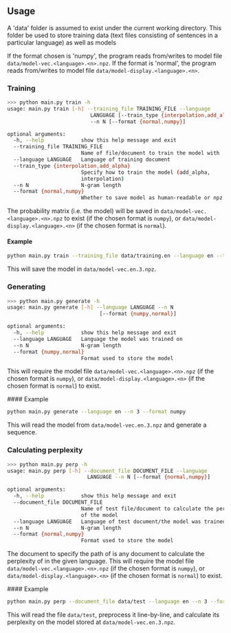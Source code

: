 ## Usage
A 'data' folder is assumed to exist under the current working directory.
This folder be used to store training data (text files consisting of sentences in a particular language) as well as models

If the format chosen is 'numpy', the program reads from/writes to model file `data/model-vec.<language>.<n>.npz`.
If the format is 'normal',  the program reads from/writes to model file `data/model-display.<language>.<n>`.

### Training
```bash
>>> python main.py train -h
usage: main.py train [-h] --training_file TRAINING_FILE --language
                           LANGUAGE [--train_type {interpolation,add_alpha}]
                           --n N [--format {normal,numpy}]

optional arguments:
  -h, --help            show this help message and exit
  --training_file TRAINING_FILE
                        Name of file/document to train the model with
  --language LANGUAGE   Language of training document
  --train_type {interpolation,add_alpha}
                        Specify how to train the model (add_alpha,
                        interpolation)
  --n N                 N-gram length
  --format {normal,numpy}
                        Whether to save model as human-readable or npz
```

The probability matrix (i.e. the model) will be saved in `data/model-vec.<language>.<n>.npz` to exist (if the chosen format is `numpy`), or `data/model-display.<language>.<n>` (if the chosen format is `normal`).

#### Example
```bash
python main.py train --training_file data/training.en --language en --train_type interpolation --n 3 --format numpy
```

This will save the model in `data/model-vec.en.3.npz`.

### Generating
```bash
>>> python main.py generate -h
usage: main.py generate [-h] --language LANGUAGE --n N
                              [--format {numpy,normal}]

optional arguments:
  -h, --help            show this help message and exit
  --language LANGUAGE   Language the model was trained on
  --n N                 N-gram length
  --format {numpy,normal}
                        Format used to store the model
```

This will require the model file `data/model-vec.<language>.<n>.npz` (if the chosen format is `numpy`), or `data/model-display.<language>.<n>` (if the chosen format is `normal`) to exist.

#### Example
```bash
python main.py generate --language en --n 3 --format numpy
```

This will read the model from `data/model-vec.en.3.npz` and generate a sequence.

### Calculating perplexity
```bash
>>> python main.py perp -h
usage: main.py perp [-h] --document_file DOCUMENT_FILE --language
                          LANGUAGE --n N [--format {normal,numpy}]

optional arguments:
  -h, --help            show this help message and exit
  --document_file DOCUMENT_FILE
                        Name of test file/document to calculate the perplexity
                        of the model
  --language LANGUAGE   Language of test document/the model was trained on
  --n N                 N-gram length
  --format {normal,numpy}
                        Format used to store the model
```

The document to specify the path of is any document to calculate the perplexity of in the given language.
This will require the model file `data/model-vec.<language>.<n>.npz` (if the chosen format is `numpy`), or `data/model-display.<language>.<n>` (if the chosen format is `normal`) to exist.

#### Example
```bash
python main.py perp --document_file data/test --language en --n 3 --format numpy
```

This will read the file `data/test`, preprocess it line-by-line, and calculate its perplexity on the model stored at `data/model-vec.en.3.npz`.